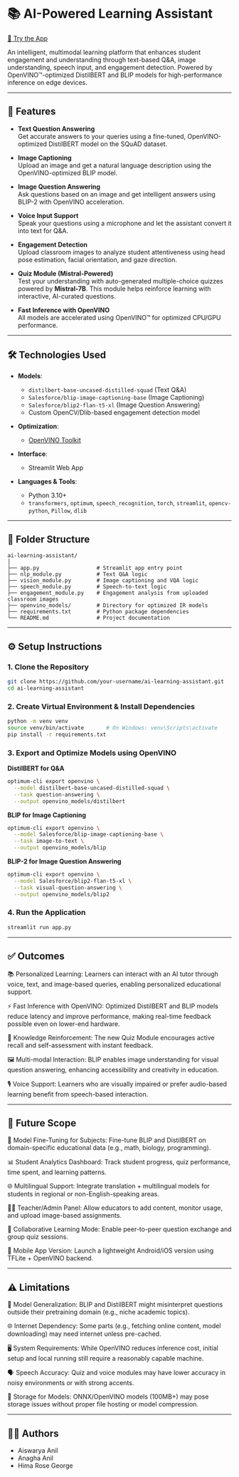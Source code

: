 # 📚 AI-Powered Learning Assistant  
[🔗 Try the App](https://elearn-aipower.streamlit.app/)

An intelligent, multimodal learning platform that enhances student engagement and understanding through text-based Q&A, image understanding, speech input, and engagement detection. Powered by OpenVINO™-optimized DistilBERT and BLIP models for high-performance inference on edge devices.

---

## 🚀 Features

- **Text Question Answering**  
  Get accurate answers to your queries using a fine-tuned, OpenVINO-optimized DistilBERT model on the SQuAD dataset.

- **Image Captioning**  
  Upload an image and get a natural language description using the OpenVINO-optimized BLIP model.

- **Image Question Answering**  
  Ask questions based on an image and get intelligent answers using BLIP-2 with OpenVINO acceleration.

- **Voice Input Support**  
  Speak your questions using a microphone and let the assistant convert it into text for Q&A.

- **Engagement Detection**  
  Upload classroom images to analyze student attentiveness using head pose estimation, facial orientation, and gaze direction.
  
- **Quiz Module (Mistral-Powered)**  
  Test your understanding with auto-generated multiple-choice quizzes powered by **Mistral-7B**. This module helps reinforce learning with interactive, AI-curated questions.

- **Fast Inference with OpenVINO**  
  All models are accelerated using OpenVINO™ for optimized CPU/GPU performance.

---

## 🛠️ Technologies Used

- **Models**:  
  - `distilbert-base-uncased-distilled-squad` (Text Q&A)  
  - `Salesforce/blip-image-captioning-base` (Image Captioning)  
  - `Salesforce/blip2-flan-t5-xl` (Image Question Answering)  
  - Custom OpenCV/Dlib-based engagement detection model

- **Optimization**:  
  - [OpenVINO Toolkit](https://docs.openvino.ai/)

- **Interface**:  
  - Streamlit Web App

- **Languages & Tools**:  
  - Python 3.10+  
  - `transformers`, `optimum`, `speech_recognition`, `torch`, `streamlit`, `opencv-python`, `Pillow`, `dlib`

---

## 🧩 Folder Structure

```
ai-learning-assistant/
│
├── app.py                  # Streamlit app entry point
├── nlp_module.py           # Text Q&A logic
├── vision_module.py        # Image captioning and VQA logic
├── speech_module.py        # Speech-to-text logic 
├── engagement_module.py    # Engagement analysis from uploaded classroom images
├── openvino_models/        # Directory for optimized IR models 
├── requirements.txt        # Python package dependencies 
└── README.md               # Project documentation
```

---

## ⚙️ Setup Instructions

### 1. Clone the Repository
```bash
git clone https://github.com/your-username/ai-learning-assistant.git
cd ai-learning-assistant
```

### 2. Create Virtual Environment & Install Dependencies
```bash
python -m venv venv
source venv/bin/activate       # On Windows: venv\Scripts\activate
pip install -r requirements.txt
```

### 3. Export and Optimize Models using OpenVINO

**DistilBERT for Q&A**
```bash
optimum-cli export openvino \
  --model distilbert-base-uncased-distilled-squad \
  --task question-answering \
  --output openvino_models/distilbert
```

**BLIP for Image Captioning**
```bash
optimum-cli export openvino \
  --model Salesforce/blip-image-captioning-base \
  --task image-to-text \
  --output openvino_models/blip
```

**BLIP-2 for Image Question Answering**
```bash
optimum-cli export openvino \
  --model Salesforce/blip2-flan-t5-xl \
  --task visual-question-answering \
  --output openvino_models/blip2
```

### 4. Run the Application
```bash
streamlit run app.py
```

---

## ✅ Outcomes

📚 Personalized Learning: Learners can interact with an AI tutor through voice, text, and image-based queries, enabling personalized educational support.

⚡ Fast Inference with OpenVINO: Optimized DistilBERT and BLIP models reduce latency and improve performance, making real-time feedback possible even on lower-end hardware.

🧠 Knowledge Reinforcement: The new Quiz Module encourages active recall and self-assessment with instant feedback.

🖼️ Multi-modal Interaction: BLIP enables image understanding for visual question answering, enhancing accessibility and creativity in education.

🎙️ Voice Support: Learners who are visually impaired or prefer audio-based learning benefit from speech-based interaction.



---

## 🌟 Future Scope

🔁 Model Fine-Tuning for Subjects: Fine-tune BLIP and DistilBERT on domain-specific educational data (e.g., math, biology, programming).

📊 Student Analytics Dashboard: Track student progress, quiz performance, time spent, and learning patterns.

🌐 Multilingual Support: Integrate translation + multilingual models for students in regional or non-English-speaking areas.

👩‍🏫 Teacher/Admin Panel: Allow educators to add content, monitor usage, and upload image-based assignments.

🤝 Collaborative Learning Mode: Enable peer-to-peer question exchange and group quiz sessions.

📱 Mobile App Version: Launch a lightweight Android/iOS version using TFLite + OpenVINO backend.



---

## ⚠️ Limitations

🧠 Model Generalization: BLIP and DistilBERT might misinterpret questions outside their pretraining domain (e.g., niche academic topics).

🌐 Internet Dependency: Some parts (e.g., fetching online content, model downloading) may need internet unless pre-cached.

🖥️ System Requirements: While OpenVINO reduces inference cost, initial setup and local running still require a reasonably capable machine.

🗣️ Speech Accuracy: Quiz and voice modules may have lower accuracy in noisy environments or with strong accents.

💾 Storage for Models: ONNX/OpenVINO models (100MB+) may pose storage issues without proper file hosting or model compression.

---


## 👩‍💻 Authors

- Aiswarya Anil  
- Anagha Anil  
- Hima Rose George  
